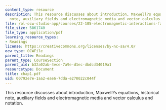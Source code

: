 ```yaml
---
content_type: resource
description: This resource discusses about introduction, Maxwell?s equations, historical
  note, auxiliary fields and electromagnetic media and vector calculus and notation.
file: /ol-ocw-studio-app/courses/22-105-electromagnetic-interactions-fall-2005/00792e7e1aa2eae67ddae270022c044f_chap1.pdf
file_size: 5861740
file_type: application/pdf
learning_resource_types:
- Readings
license: https://creativecommons.org/licenses/by-nc-sa/4.0/
ocw_type: OCWFile
parent_title: Readings
parent_type: CourseSection
parent_uid: b32a02ab-4ece-7a9e-d1ec-dbdcd34019a1
resourcetype: Document
title: chap1.pdf
uid: 00792e7e-1aa2-eae6-7dda-e270022c044f
---
```

This resource discusses about introduction, Maxwell?s equations, historical note, auxiliary fields and electromagnetic media and vector calculus and notation.